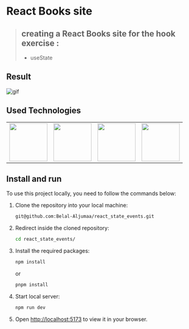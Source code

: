 # React Books site

> ## creating a React Books site for the hook exercise :
> - useState

## Result

![gif](https://user-images.githubusercontent.com/92271729/233432292-2f297bd9-92bc-48cb-89b3-c305e6dd5f65.gif)

## Used Technologies

<table>
  <tr>
    <td>
      <img src="https://user-images.githubusercontent.com/92271729/204122321-7279cad1-f900-4924-9c3e-348551b3d542.png" width="100" height="100">
    </td>
    <td>
      <img src="https://user-images.githubusercontent.com/92271729/233434262-dca86872-3348-435e-a79a-d9c1a0ada11c.png" width="100" height="100">
    </td>
        <td>
      <img src="https://user-images.githubusercontent.com/92271729/204122318-2b0766c4-f70e-478e-a85e-0be1df813e05.png" width="100" height="100">
    </td>
    <td>
      <img src="https://user-images.githubusercontent.com/92271729/204122324-300f1320-e8f7-429b-86e3-4ef0ef6ac707.png" width="100" height="100">
    </td>
  </tr>
</table>


## Install and run

To use this project locally, you need to follow the commands below:

1. Clone the repository into your local machine:

   ```bash
   git@github.com:Belal-Aljumaa/react_state_events.git
   ```

2. Redirect inside the cloned repository:

   ```bash
   cd react_state_events/
   ```

3. Install the required packages:

   ```bash
   npm install
   ```
   or
     ```bash
   pnpm install
   ```

4. Start local server:

   ```bash
   npm run dev
   ```

5. Open [http://localhost:5173](http://localhost:3333) to view it in your browser.
